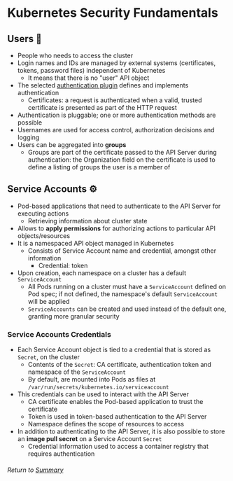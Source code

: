 # Kubernetes Security Fundamentals

## Users 👤
- People who needs to access the cluster
- Login names and IDs are managed by external systems (certificates, tokens, password files) independent of Kubernetes
    - It means that there is no "user" API object
- The selected [authentication plugin](01authenticatingAPIServer.md#authentication-plugins) defines and implements authentication
    - Certificates: a request is authenticated when a valid, trusted certificate is presented as part of the HTTP request
- Authentication is pluggable; one or more authentication methods are possible
- Usernames are used for access control, authorization decisions and logging
- Users can be aggregated into **groups**
    - Groups are part of the certificate passed to the API Server during authentication: the Organization field on the certificate is used to define a listing of groups the user is a member of

## Service Accounts ⚙️
- Pod-based applications that need to authenticate to the API Server for executing actions
    - Retrieving information about cluster state
- Allows to **apply permissions** for authorizing actions to particular API objects/resources
- It is a namespaced API object managed in Kubernetes
    - Consists of Service Account name and credential, amongst other information
        - Credential: token
- Upon creation, each namespace on a cluster has a default `ServiceAccount`
    - All Pods running on a cluster must have a `ServiceAccount` defined on Pod spec; if not defined, the namespace's default `ServiceAccount` will be applied
    - `ServiceAccounts` can be created and used instead of the default one, granting more granular security

### Service Accounts Credentials
- Each Service Account object is tied to a credential that is stored as `Secret`, on the cluster
    - Contents of the `Secret`: CA certificate, authentication token and namespace of the `ServiceAccount`
    - By default, are mounted into Pods as files at `/var/run/secrets/kubernetes.io/serviceaccount`
- This credentials can be used to interact with the API Server
    - CA certificate enables the Pod-based application to trust the certificate
    - Token is used in token-based authentication to the API Server
    - Namespace defines the scope of resources to access
- In addition to authenticating to the API Server, it is also possible to store an **image pull secret** on a Service Account `Secret`
    - Credential information used to access a container registry that requires authentication

###### Return to [Summary](README.md)
